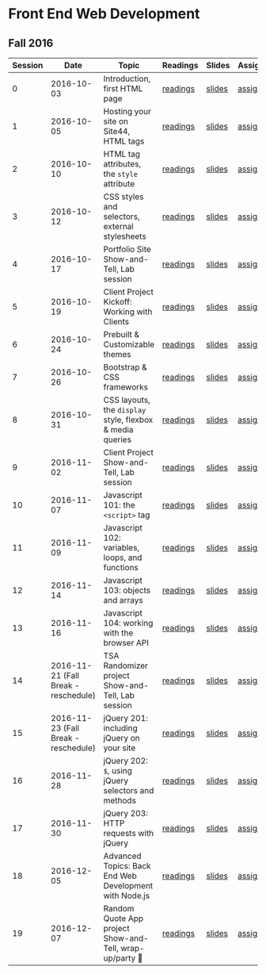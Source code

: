 # Front End Web Development

## Fall 2016

| Session | Date                                 | Topic                                                     | Readings                 | Slides               | Assignment                    | Project                             |
| ------- | ------------------------------------ | --------------------------------------------------------- | ------------------------ | -------------------- | ----------------------------- | ----------------------------------- |
| 0       | 2016-10-03                           | Introduction, first HTML page                             | [readings](/readings/0)  | [slides](/slides/0)  | [assignment](/assignments/0)  |                                     |
| 1       | 2016-10-05                           | Hosting your site on Site44, HTML tags                    | [readings](/readings/1)  | [slides](/slides/1)  | [assignment](/assignments/1)  |                                     |
| 2       | 2016-10-10                           | HTML tag attributes, the `style` attribute                | [readings](/readings/2)  | [slides](/slides/2)  | [assignment](/assignments/2)  |                                     |
| 3       | 2016-10-12                           | CSS styles and selectors, external stylesheets            | [readings](/readings/3)  | [slides](/slides/3)  | [assignment](/assignments/3)  |                                     |
| 4       | 2016-10-17                           | Portfolio Site Show-and-Tell, Lab session                 | [readings](/readings/4)  | [slides](/slides/4)  | [assignment](/assignments/4)  | [Portfolio Site](/assignments/4)    |
| 5       | 2016-10-19                           | Client Project Kickoff: Working with Clients              | [readings](/readings/5)  | [slides](/slides/5)  | [assignment](/assignments/5)  |                                     |
| 6       | 2016-10-24                           | Prebuilt & Customizable themes                            | [readings](/readings/6)  | [slides](/slides/6)  | [assignment](/assignments/6)  |                                     |
| 7       | 2016-10-26                           | Bootstrap & CSS frameworks                                | [readings](/readings/7)  | [slides](/slides/7)  | [assignment](/assignments/7)  |                                     |
| 8       | 2016-10-31                           | CSS layouts, the `display` style, flexbox & media queries | [readings](/readings/8)  | [slides](/slides/8)  | [assignment](/assignments/8)  |                                     |
| 9       | 2016-11-02                           | Client Project Show-and-Tell, Lab session                 | [readings](/readings/9)  | [slides](/slides/9)  | [assignment](/assignments/9)  | [Client Project](/assignments/9)    |
| 10      | 2016-11-07                           | Javascript 101: the `<script>` tag                        | [readings](/readings/10) | [slides](/slides/10) | [assignment](/assignments/10) |                                     |
| 11      | 2016-11-09                           | Javascript 102: variables, loops, and functions           | [readings](/readings/11) | [slides](/slides/11) | [assignment](/assignments/11) |                                     |
| 12      | 2016-11-14                           | Javascript 103: objects and arrays                        | [readings](/readings/12) | [slides](/slides/12) | [assignment](/assignments/12) |                                     |
| 13      | 2016-11-16                           | Javascript 104: working with the browser API              | [readings](/readings/13) | [slides](/slides/13) | [assignment](/assignments/13) |                                     |
| 14      | 2016-11-21 (Fall Break - reschedule) | TSA Randomizer project Show-and-Tell, Lab session         | [readings](/readings/14) | [slides](/slides/14) | [assignment](/assignments/14) | [TSA Randomizer](/assignments/14)   |
| 15      | 2016-11-23 (Fall Break - reschedule) | jQuery 201: including jQuery on your site                 | [readings](/readings/15) | [slides](/slides/15) | [assignment](/assignments/15) |                                     |
| 16      | 2016-11-28                           | jQuery 202: `$`, using jQuery selectors and methods       | [readings](/readings/16) | [slides](/slides/16) | [assignment](/assignments/16) |                                     |
| 17      | 2016-11-30                           | jQuery 203: HTTP requests with jQuery                     | [readings](/readings/17) | [slides](/slides/17) | [assignment](/assignments/17) |                                     |
| 18      | 2016-12-05                           | Advanced Topics: Back End Web Development with Node.js    | [readings](/readings/18) | [slides](/slides/18) | [assignment](/assignments/18) |                                     |
| 19      | 2016-12-07                           | Random Quote App project Show-and-Tell, wrap-up/party 🎉  | [readings](/readings/19) | [slides](/slides/19) | [assignment](/assignments/19) | [Random Quote App](/assignments/19) |
